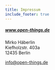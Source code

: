 ```yaml
---
title: Impressum
include_footer: true
---
```


##### www.open-things.de

Mirko Häberlin </br>
Kiefholzstr. 403a</br>
12435 Berlin</br>

info@open-things.de
